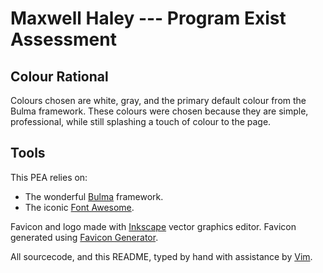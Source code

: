 # Maxwell Haley --- Program Exist Assessment

## Colour Rational
Colours chosen are white, gray, and the primary default colour from the Bulma
framework. These colours were chosen because they are simple, professional, 
while still splashing a touch of colour to the page.

## Tools
This PEA relies on:
- The wonderful [Bulma](https://www.bulma.io) framework.
- The iconic [Font Awesome](https://www.fontawesome.io).

Favicon and logo made with [Inkscape](https://www.inkscape.org) vector graphics
editor. Favicon generated using [Favicon Generator](https://www.realfavicongenerator.net).

All sourcecode, and this README, typed by hand with assistance by [Vim](http://www.vim.org).

